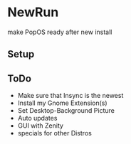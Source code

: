 # NewRun
make PopOS ready after new install

## Setup

## ToDo
  - Make sure that Insync is the newest
  - Install my Gnome Extension(s) 
  - Set Desktop-Background Picture
  - Auto updates
  - GUI with Zenity
  - specials for other Distros
